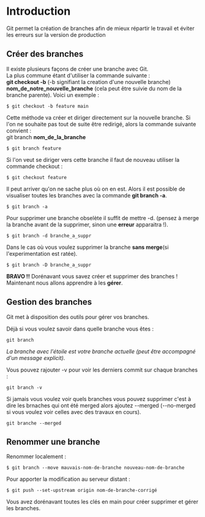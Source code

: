 # Introduction  

Git permet la création de branches afin de mieux répartir le travail et éviter les erreurs sur la version de production
## Créer des branches  
Il existe plusieurs façons de créer une branche avec Git.  
La plus commune étant d'utiliser la commande suivante :  
 **git checkout -b** (-b signifiant la creation d'une nouvelle branche) **nom_de_notre_nouvelle_branche** (cela peut être suivie du nom de la branche parente). Voici un exemple :  
````
$ git checkout -b feature main
````
Cette méthode va créer et diriger directement sur la nouvelle branche.
Si l'on ne souhaite pas tout de suite être redirigé, alors la commande suivante convient :  
git branch **nom_de_la_branche** 

````
$ git branch feature
````
Si l'on veut se diriger vers cette branche il faut de nouveau utiliser la commande checkout : 

````
$ git checkout feature
````

Il peut arriver qu'on ne sache plus où on en est. Alors il est possible de visualiser toutes les branches avec la commande **git branch -a**.

````
$ git branch -a
````

Pour supprimer une branche obselète il suffit de mettre -d. (pensez à merge la branche avant de la supprimer, sinon une **erreur** apparaitra !).

````
$ git branch -d branche_a_suppr
````

Dans le cas où vous voulez supprimer la branche **sans merge**(si l'experimentation est ratée).

```
$ git branch -D branche_a_suppr
```

**BRAVO !!** Dorénavant vous savez créer et supprimer des branches ! 
Maintenant nous allons apprendre à les **gérer**.

## Gestion des branches
  
Git met à disposition des outils pour gérer vos branches.

Déjà si vous voulez savoir dans quelle branche vous êtes : 
```
git branch
```
*La branche avec l'étoile est votre branche actuelle (peut être accompagné d'un message explicit).*

Vous pouvez rajouter -v pour voir les derniers commit sur chaque branches : 
```
git branch -v
```

Si jamais vous voulez voir quels branches vous pouvez supprimer c'est à dire les brnaches qui ont été merged alors ajoutez --merged (--no-merged si vous voulez voir celles avec des travaux en cours).

```
git branche --merged
```

## Renommer une branche

Renommer localement : 
```
$ git branch --move mauvais-nom-de-branche nouveau-nom-de-branche
```

Pour apporter la modification au serveur distant : 
```
$ git push --set-upstream origin nom-de-branche-corrigé
```
Vous avez dorénavant toutes les clés en main pour créer supprimer et gérer les branches.